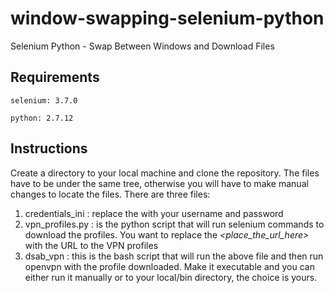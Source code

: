 # window-swapping-selenium-python
Selenium Python - Swap Between Windows and Download Files

## Requirements
`selenium: 3.7.0`

`python: 2.7.12`

## Instructions
Create a directory to your local machine and clone the repository. The files have to be under the same tree, otherwise you will have to make manual changes to locate the files. There are three files:
1. credentials_ini : replace the _<text>_ with your username and password
2. vpn_profiles.py : is the python script that will run selenium commands to download the profiles. You want to replace the _<place_the_url_here>_ with the URL to the VPN profiles
3. dsab_vpn : this is the bash script that will run the above file and then run openvpn with the profile downloaded. Make it executable and you can either run it manually or to your local/bin directory, the choice is yours.
